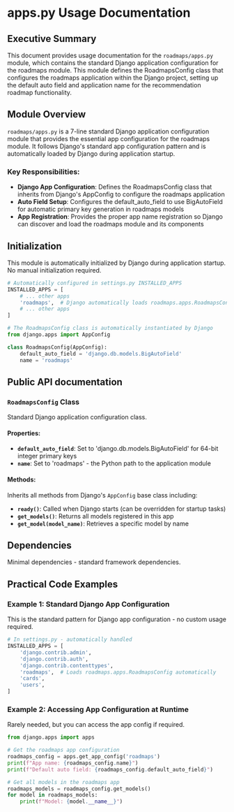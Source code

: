 # apps.py Usage Documentation

## Executive Summary
This document provides usage documentation for the `roadmaps/apps.py` module, which contains the standard Django application configuration for the roadmaps module. This module defines the RoadmapsConfig class that configures the roadmaps application within the Django project, setting up the default auto field and application name for the recommendation roadmap functionality.

## Module Overview
`roadmaps/apps.py` is a 7-line standard Django application configuration module that provides the essential app configuration for the roadmaps module. It follows Django's standard app configuration pattern and is automatically loaded by Django during application startup.

### Key Responsibilities:
- **Django App Configuration**: Defines the RoadmapsConfig class that inherits from Django's AppConfig to configure the roadmaps application
- **Auto Field Setup**: Configures the default_auto_field to use BigAutoField for automatic primary key generation in roadmaps models
- **App Registration**: Provides the proper app name registration so Django can discover and load the roadmaps module and its components


## Initialization
This module is automatically initialized by Django during application startup. No manual initialization required.

```python
# Automatically configured in settings.py INSTALLED_APPS
INSTALLED_APPS = [
    # ... other apps
    'roadmaps',  # Django automatically loads roadmaps.apps.RoadmapsConfig
    # ... other apps
]

# The RoadmapsConfig class is automatically instantiated by Django
from django.apps import AppConfig

class RoadmapsConfig(AppConfig):
    default_auto_field = 'django.db.models.BigAutoField'
    name = 'roadmaps'
```

## Public API documentation

### `RoadmapsConfig` Class
Standard Django application configuration class.

#### Properties:
- **`default_auto_field`**: Set to 'django.db.models.BigAutoField' for 64-bit integer primary keys
- **`name`**: Set to 'roadmaps' - the Python path to the application module

#### Methods:
Inherits all methods from Django's `AppConfig` base class including:
- **`ready()`**: Called when Django starts (can be overridden for startup tasks)
- **`get_models()`**: Returns all models registered in this app
- **`get_model(model_name)`**: Retrieves a specific model by name

## Dependencies
Minimal dependencies - standard framework dependencies.

## Practical Code Examples

### Example 1: Standard Django App Configuration
This is the standard pattern for Django app configuration - no custom usage required.

```python
# In settings.py - automatically handled
INSTALLED_APPS = [
    'django.contrib.admin',
    'django.contrib.auth',
    'django.contrib.contenttypes',
    'roadmaps',  # Loads roadmaps.apps.RoadmapsConfig automatically
    'cards',
    'users',
]
```

### Example 2: Accessing App Configuration at Runtime
Rarely needed, but you can access the app config if required.

```python
from django.apps import apps

# Get the roadmaps app configuration
roadmaps_config = apps.get_app_config('roadmaps')
print(f"App name: {roadmaps_config.name}")
print(f"Default auto field: {roadmaps_config.default_auto_field}")

# Get all models in the roadmaps app
roadmaps_models = roadmaps_config.get_models()
for model in roadmaps_models:
    print(f"Model: {model.__name__}")
```

